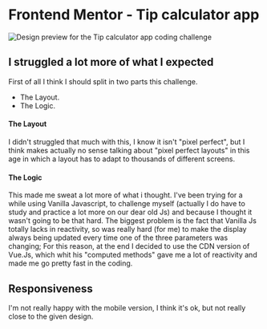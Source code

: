 # Frontend Mentor - Tip calculator app

![Design preview for the Tip calculator app coding challenge](./design/desktop-preview.jpg)


## I struggled a lot more of what I expected

First of all I think I should split in two parts this challenge.
- The Layout.
- The Logic.

#### The Layout
I didn't struggled that much with this, I know it isn't "pixel perfect", but I think makes actually no sense talking about "pixel perfect layouts" in this age in which a layout has to adapt to thousands of different screens.

#### The Logic
This made me sweat a lot more of what i thought.
I've been trying for a while using Vanilla Javascript, to challenge myself (actually I do have to study and practice a lot more on our dear old Js) and because I thought it wasn't going to be that hard.
The biggest problem is the fact that Vanilla Js totally lacks in reactivity, so was really hard (for me) to make the display always being updated every time one of the three parameters was changing; For this reason, at the end I decided to use the CDN version of Vue.Js, which whit his "computed methods" gave me a lot of reactivity and made me go pretty fast in the coding.

## Responsiveness
I'm not really happy with the mobile version, I think it's ok, but not really close to the given design.


